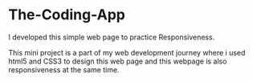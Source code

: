 # The-Coding-App
I developed this simple web page to practice Responsiveness.

This mini project is a part of my web development journey where i used html5 and CSS3 to design this web page and this webpage is also responsiveness at the same time.
